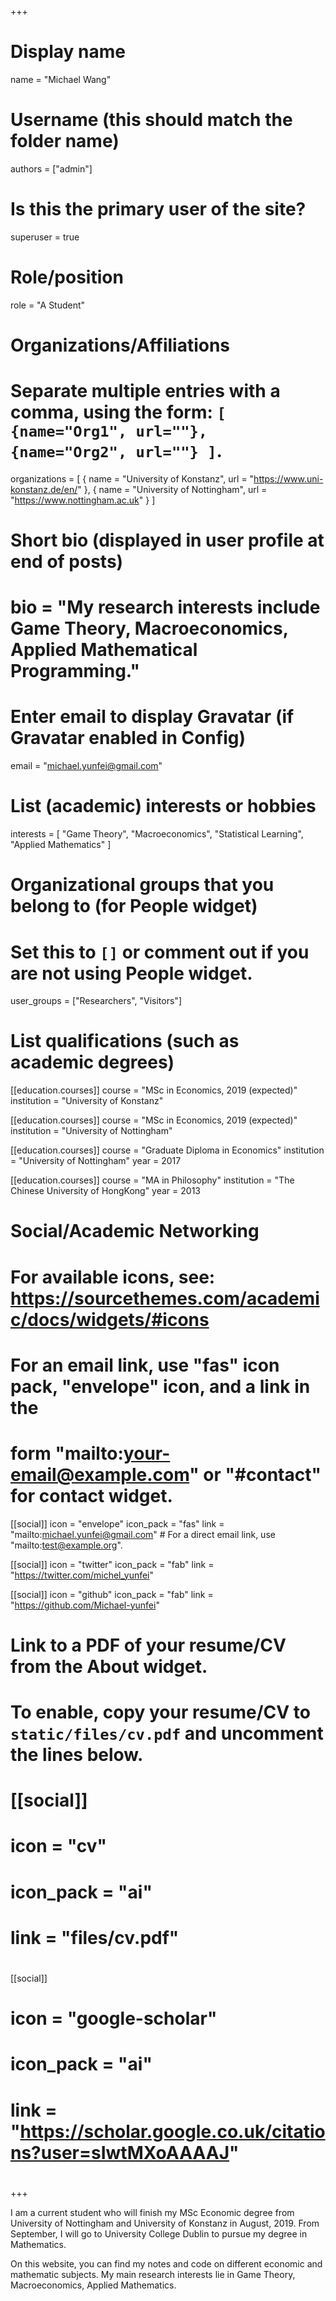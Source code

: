 +++
# Display name
name = "Michael Wang"

# Username (this should match the folder name)
authors = ["admin"]

# Is this the primary user of the site?
superuser = true

# Role/position
role = "A Student"

# Organizations/Affiliations
#   Separate multiple entries with a comma, using the form: `[ {name="Org1", url=""}, {name="Org2", url=""} ]`.
organizations = [ { name = "University of Konstanz", url = "https://www.uni-konstanz.de/en/" }, { name = "University of Nottingham", url = "https://www.nottingham.ac.uk" } ]

# Short bio (displayed in user profile at end of posts)
# bio = "My research interests include Game Theory, Macroeconomics, Applied Mathematical  Programming."

# Enter email to display Gravatar (if Gravatar enabled in Config)
email = "michael.yunfei@gmail.com"

# List (academic) interests or hobbies
interests = [
  "Game Theory",
  "Macroeconomics",
  "Statistical Learning",
  "Applied Mathematics"
]

# Organizational groups that you belong to (for People widget)
#   Set this to `[]` or comment out if you are not using People widget.
user_groups = ["Researchers", "Visitors"]

# List qualifications (such as academic degrees)
[[education.courses]]
  course = "MSc in Economics, 2019 (expected)"
  institution = "University of Konstanz"

[[education.courses]]
  course = "MSc in Economics, 2019 (expected)"
  institution = "University of Nottingham"

[[education.courses]]
  course = "Graduate Diploma in Economics"
  institution = "University of Nottingham"
  year = 2017

[[education.courses]]
  course = "MA in Philosophy"
  institution = "The Chinese University of HongKong"
  year = 2013

# Social/Academic Networking
# For available icons, see: https://sourcethemes.com/academic/docs/widgets/#icons
#   For an email link, use "fas" icon pack, "envelope" icon, and a link in the
#   form "mailto:your-email@example.com" or "#contact" for contact widget.

[[social]]
  icon = "envelope"
  icon_pack = "fas"
  link = "mailto:michael.yunfei@gmail.com"  # For a direct email link, use "mailto:test@example.org".

[[social]]
  icon = "twitter"
  icon_pack = "fab"
  link = "https://twitter.com/michel_yunfei"

[[social]]
  icon = "github"
  icon_pack = "fab"
  link = "https://github.com/Michael-yunfei"

# Link to a PDF of your resume/CV from the About widget.
# To enable, copy your resume/CV to `static/files/cv.pdf` and uncomment the lines below.
# [[social]]
#   icon = "cv"
#   icon_pack = "ai"
#   link = "files/cv.pdf"

#
[[social]]
#  icon = "google-scholar"
#  icon_pack = "ai"
#  link = "https://scholar.google.co.uk/citations?user=sIwtMXoAAAAJ"
#
+++

I am a current student who will finish my MSc Economic degree from University of Nottingham and University of Konstanz in August, 2019. From September, I will go to University College Dublin to pursue my degree in Mathematics.

On this website, you can find my notes and code on different economic and mathematic subjects. My main research interests lie in Game Theory, Macroeconomics, Applied Mathematics.
